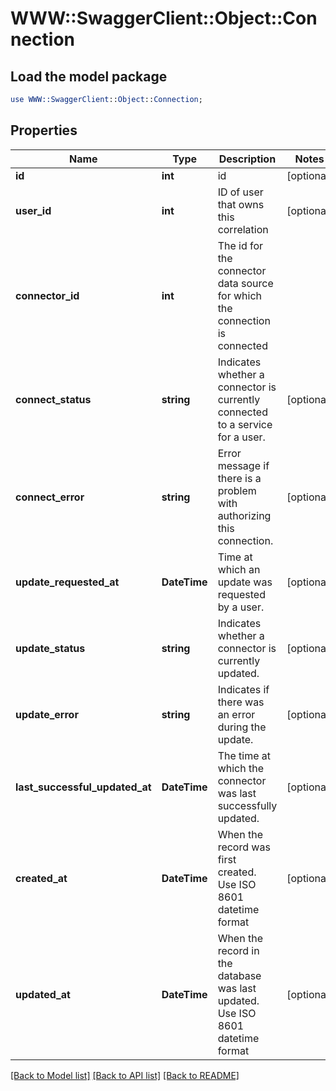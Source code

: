 # WWW::SwaggerClient::Object::Connection

## Load the model package
```perl
use WWW::SwaggerClient::Object::Connection;
```

## Properties
Name | Type | Description | Notes
------------ | ------------- | ------------- | -------------
**id** | **int** | id | [optional] 
**user_id** | **int** | ID of user that owns this correlation | [optional] 
**connector_id** | **int** | The id for the connector data source for which the connection is connected | 
**connect_status** | **string** | Indicates whether a connector is currently connected to a service for a user. | [optional] 
**connect_error** | **string** | Error message if there is a problem with authorizing this connection. | [optional] 
**update_requested_at** | **DateTime** | Time at which an update was requested by a user. | [optional] 
**update_status** | **string** | Indicates whether a connector is currently updated. | [optional] 
**update_error** | **string** | Indicates if there was an error during the update. | [optional] 
**last_successful_updated_at** | **DateTime** | The time at which the connector was last successfully updated. | [optional] 
**created_at** | **DateTime** | When the record was first created. Use ISO 8601 datetime format | [optional] 
**updated_at** | **DateTime** | When the record in the database was last updated. Use ISO 8601 datetime format | [optional] 

[[Back to Model list]](../README.md#documentation-for-models) [[Back to API list]](../README.md#documentation-for-api-endpoints) [[Back to README]](../README.md)


